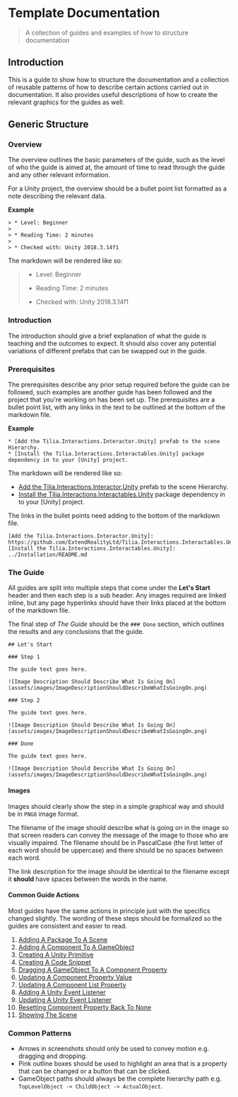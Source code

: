 # Template Documentation

> A collection of guides and examples of how to structure documentation

## Introduction

This is a guide to show how to structure the documentation and a collection of reusable patterns of how to describe certain actions carried out in documentation. It also provides useful descriptions of how to create the relevant graphics for the guides as well.

## Generic Structure

### Overview

The overview outlines the basic parameters of the guide, such as the level of who the guide is aimed at, the amount of time to read through the guide and any other relevant information.

For a Unity project, the overview should be a bullet point list formatted as a note describing the relevant data.

**Example**

```
> * Level: Beginner
>
> * Reading Time: 2 minutes
>
> * Checked with: Unity 2018.3.14f1
```

The markdown will be rendered like so:

> * Level: Beginner
>
> * Reading Time: 2 minutes
>
> * Checked with: Unity 2018.3.14f1

### Introduction

The introduction should give a brief explanation of what the guide is teaching and the outcomes to expect. It should also cover any potential variations of different prefabs that can be swapped out in the guide.

### Prerequisites

The prerequisites describe any prior setup required before the guide can be followed, such examples are another guide has been followed and the project that you're working on has been set up. The prerequisites are a bullet point list, with any links in the text to be outlined at the bottom of the markdown file.

**Example**

```
* [Add the Tilia.Interactions.Interactor.Unity] prefab to the scene Hierarchy.
* [Install the Tilia.Interactions.Interactables.Unity] package dependency in to your [Unity] project.
```

The markdown will be rendered like so:

* [Add the Tilia.Interactions.Interactor.Unity] prefab to the scene Hierarchy.
* [Install the Tilia.Interactions.Interactables.Unity] package dependency in to your [Unity] project.

The links in the bullet points need adding to the bottom of the markdown file.

```
[Add the Tilia.Interactions.Interactor.Unity]: https://github.com/ExtendRealityLtd/Tilia.Interactions.Interactables.Unity/tree/master/Documentation/HowToGuides/AddingAnInteractor
[Install the Tilia.Interactions.Interactables.Unity]: ../Installation/README.md
```

[Add the Tilia.Interactions.Interactor.Unity]: https://github.com/ExtendRealityLtd/Tilia.Interactions.Interactables.Unity/tree/master/Documentation/HowToGuides/AddingAnInteractor
[Install the Tilia.Interactions.Interactables.Unity]: ../Installation/README.md

### The Guide

All guides are split into multiple steps that come under the **Let's Start** header and then each step is a sub header. Any images required are linked inline, but any page hyperlinks should have their links placed at the bottom of the markdown file.

The final step of _The Guide_ should be the `### Done` section, which outlines the results and any conclusions that the guide.

```
## Let's Start

### Step 1

The guide text goes here.

![Image Description Should Describe What Is Going On](assets/images/ImageDescriptionShouldDescribeWhatIsGoingOn.png)

### Step 2

The guide text goes here.

![Image Description Should Describe What Is Going On](assets/images/ImageDescriptionShouldDescribeWhatIsGoingOn.png)

### Done

The guide text goes here.

![Image Description Should Describe What Is Going On](assets/images/ImageDescriptionShouldDescribeWhatIsGoingOn.png)
```

#### Images

Images should clearly show the step in a simple graphical way and should be in `PNG8` image format.

The filename of the image should describe what is going on in the image so that screen readers can convey the message of the image to those who are visually impaired. The filename should be in PascalCase (the first letter of each word should be uppercase) and there should be no spaces between each word.

The link description for the image should be identical to the filename except it **should** have spaces between the words in the name.

#### Common Guide Actions

Most guides have the same actions in principle just with the specifics changed slightly. The wording of these steps should be formalized so the guides are consistent and easier to read.

1. [Adding A Package To A Scene](Documentation/CommonGuideActions/AddingAPackageToAScene/README.md)
2. [Adding A Component To A GameObject](Documentation/CommonGuideActions/AddingAComponentToAGameObject/README.md)
3. [Creating A Unity Primitive](Documentation/CommonGuideActions/CreatingAUnityPrimitive/README.md)
4. [Creating A Code Snippet](Documentation/CommonGuideActions/CreatingACodeSnippet/README.md)
5. [Dragging A GameObject To A Component Property](Documentation/CommonGuideActions/DraggingAGameObjectToAComponentProperty/README.md)
6. [Updating A Component Property Value](Documentation/CommonGuideActions/UpdatingAComponentPropertyValue/README.md)
7. [Updating A Component List Property](Documentation/CommonGuideActions/UpdatingAComponentListProperty/README.md)
8. [Adding A Unity Event Listener](Documentation/CommonGuideActions/AddingAUnityEventListener/README.md)
9. [Updating A Unity Event Listener](Documentation/CommonGuideActions/UpdatingAUnityEventListener/README.md)
10. [Resetting Component Property Back To None](Documentation/CommonGuideActions/ResettingComponentPropertyBackToNone/README.md)
11. [Showing The Scene](Documentation/CommonGuideActions/ShowingTheScene/README.md)

### Common Patterns

* Arrows in screenshots should only be used to convey motion e.g. dragging and dropping.
* Pink outline boxes should be used to highlight an area that is a property that can be changed or a button that can be clicked.
* GameObject paths should always be the complete hierarchy path e.g. `TopLevelObject -> ChildObject -> ActualObject`.